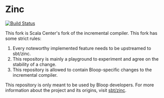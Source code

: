 Zinc
====

[![Build Status](https://ci.scala-lang.org/api/badges/scalacenter/zinc/status.svg)](https://ci.scala-lang.org/scalacenter/zinc)

This fork is Scala Center's fork of the incremental compiler. This fork has
some strict rules:

1. Every noteworthy implemented feature needs to be upstreamed to sbt/zinc.
2. This repository is mainly a playground to experiment and agree on the stability of a change.
3. This repository is allowed to contain Bloop-specific changes to the incremental compiler.

This repository is only meant to be used by Bloop developers. For more information
about the project and its origins, visit [sbt/zinc](https://github.com/sbt/zinc).

